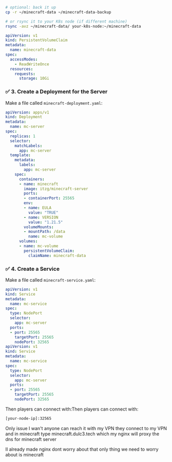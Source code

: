 ```bash
# optional: back it up
cp -r ~/minecraft-data ~/minecraft-data-backup

# or rsync it to your K8s node (if different machine)
rsync -avz ~/minecraft-data/ your-k8s-node:~/minecraft-data

```

```yaml
apiVersion: v1
kind: PersistentVolumeClaim
metadata:
  name: minecraft-data
spec:
  accessModes:
    - ReadWriteOnce
  resources:
    requests:
      storage: 10Gi
```


### ✅ 3. **Create a Deployment for the Server**

Make a file called `minecraft-deployment.yaml`:

```yaml
apiVersion: apps/v1
kind: Deployment
metadata:
  name: mc-server
spec:
  replicas: 1
  selector:
    matchLabels:
      app: mc-server
  template:
    metadata:
      labels:
        app: mc-server
    spec:
      containers:
      - name: minecraft
        image: itzg/minecraft-server
        ports:
        - containerPort: 25565
        env:
        - name: EULA
          value: "TRUE"
        - name: VERSION
          value: "1.21.5"
        volumeMounts:
        - mountPath: /data
          name: mc-volume
      volumes:
      - name: mc-volume
        persistentVolumeClaim:
          claimName: minecraft-data
```

### ✅ 4. **Create a Service**

Make a file called `minecraft-service.yaml`:

```yaml
apiVersion: v1
kind: Service
metadata:
  name: mc-service
spec:
  type: NodePort
  selector:
    app: mc-server
  ports:
  - port: 25565
    targetPort: 25565
    nodePort: 32565
apiVersion: v1
kind: Service
metadata:
  name: mc-service
spec:
  type: NodePort
  selector:
    app: mc-server
  ports:
  - port: 25565
    targetPort: 25565
    nodePort: 32565
```

Then players can connect with:Then players can connect with:

```bash
[your-node-ip]:32565
```


Only issue I wan't anyone  can reach it with my VPN  they connect to my VPN and in minecraft type minecraft.dulc3.tech which my nginx will proxy the dns for minecraft server 

II already made nginx dont worry about that only thing we need to worry about is minecraft 